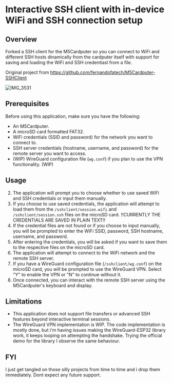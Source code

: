 # Interactive SSH client with in-device WiFi and SSH connection setup

## Overview
Forked a SSH client for the M5Cardputer so you can connect to WiFi and different SSH hosts dinamically from the cardputer itself with support for saving and loading the WiFi and SSH credentiasl from a file.

Original project from https://github.com/fernandofatech/M5Cardputer-SSHClient

![IMG_3531](IMG_20240330_015103.jpg)

## Prerequisites

Before using this application, make sure you have the following:

- An M5Cardputer.
- A microSD card formatted FAT32.
- WiFi credentials (SSID and password) for the network you want to connect to.
- SSH server credentials (hostname, username, and password) for the remote server you want to access.
- (WIP) WireGuard configuration file (`wg.conf`) if you plan to use the VPN functionality. (WIP)

## Usage

2. The application will prompt you to choose whether to use saved WiFi and SSH credentials or input them manually.
3. If you choose to use saved credentials, the application will attempt to load them from the `/sshclient/session.wifi` and `/sshclient/session.ssh` files on the microSD card. !!CURRENTLY THE CREDENTIALS ARE SAVED IN PLAIN TEXT!!
4. If the credential files are not found or if you choose to input manually, you will be prompted to enter the WiFi SSID, password, SSH hostname, username, and password.
5. After entering the credentials, you will be asked if you want to save them to the respective files on the microSD card.
6. The application will attempt to connect to the WiFi network and the remote SSH server.
7. If you have a WireGuard configuration file (`/sshclient/wg.conf`) on the microSD card, you will be prompted to use the WireGuard VPN. Select "Y" to enable the VPN or "N" to continue without it.
8. Once connected, you can interact with the remote SSH server using the M5Cardputer's keyboard and display.

## Limitations

- This application does not support file transfers or advanced SSH features beyond interactive terminal sessions.
- The WireGuard VPN implementation is WIP. The code implementation is mostly done, but i'm having issues making the WireGuard-ESP32 library work, it keeps looping on attempting the handshake. Trying the official demo for the library I observe the same behaviour.

## FYI

I just get tangled on those silly projects from time to time and i drop them immediately. Dont expect any future support.
